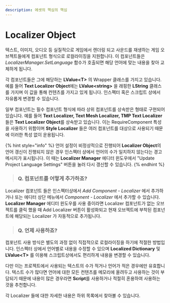 ```yaml
---
description: 에셋의 핵심의 핵심
---
```


# Localizer Object

텍스트, 이미지, 오디오 등 실질적으로 게임에서 렌더링 되고 사운드를 재생하는 게임 오브젝트들에게 컴포넌트 형식으로 로컬라이징을 지원합니다. 이 컴포넌트들은 _LocalizerManager.SetLanguage_ 함수가 호출되면 해당 언어에 맞는 내용을 찾아 교체하게 됩니다.

각 컴포넌트들은 그에 해당하는 **LValue&lt;T&gt;** 의 Wrapper 클래스를 가지고 있습니다. 예를 들어 **Text Localizer Object**에는 **LValue&lt;string&gt;** 을 래핑한 **LString** 클래스를 가지며 이 값을 통해 컨텐츠를 가지고 있게 됩니다. 인스펙터 혹은 스크립트 상에서 자유롭게 변경할 수 있습니다.

일부 컴포넌트는 필수 컴포넌트 형식에 따라 상위 컴포넌트를 상속받은 형태로 구현되어 있습니다. 예를 들어 **Text Localizer, Text Mesh Localizer, TMP Text Localizer** 들은 **Text Localizer Object**를 상속받고 있습니다. 이는 RequireComponent 특성을 사용하기 위함이며 **Style Localizer** 들은 여러 컴포넌트를 대상으로 사용되기 때문에 이러한 특성 없이 운용됩니다.

{% hint style="info" %}
언어 설정이 비정상적으로 진행되어 **Localizer Object**의 언어 갱신이 진행되지 않은 경우 인스펙터 상에서 언어의 수가 일치하지 않는다는 경고 메시지가 표시됩니다. 이 때는 **Localizer Manager** 에디터 윈도우에서 "Update Project Language Settings" 버튼을 눌러 다시 갱신할 수 있습니다.
{% endhint %}



> ### Q. 컴포넌트를 어떻게 추가하죠?

Localizer 컴포넌트 들은 인스펙터상에서 _Add Component - Localizer_ 에서 추가하거나 또는 에디터 상단 메뉴에서 _Component - Localizer_ 에서 추가할 수 있습니다. **Localizer Manager** 에디터 윈도우를 사용 중이라면 Localizer 컴포넌트가 없는 오브젝트를 클릭 했을 때 Add Localizer 버튼이 활성화되고 현재 오브젝트에 부착된 컴포넌트에 해당되는 Localizer 가 자동적으로 추가됩니다.



> ### Q. 언제 사용하죠?

컴포넌트 사용 방식은 별도의 과정 없이 직접적으로 로컬라이징을 하기에 적절한 방법입니다. 인스펙터 상에서 언어별로 내용을 수정할 수 있으며  **Localized Dictionary** 및 **LValue&lt;T&gt;** 를 이용해 스크립트상에서도 편리하게 내용을 변경할 수 있습니다.

다만 이는 프로젝트에서 사용되는 텍스트의 수가 적거나 언어가 적은 경우에만 유효합니다. 텍스트 수가 많다면 언어에 대한 모든 컨텐츠를 메모리에 올려두고 사용하는 것이 부담되기 때문에 내용이 많은 경우라면 **Script**를 사용하거나 적절히 혼용하여 사용하는 것을 추천합니다.

각 Localizer 들에 대한 자세한 내용은 하위 목록에서 찾아볼 수 있습니다.

